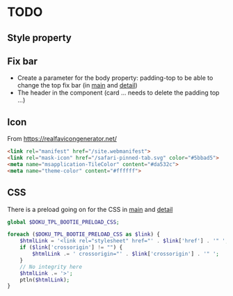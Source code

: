 # TODO



## Style property

## Fix bar
  * Create a parameter for the body property: padding-top
to be able to change the top fix bar (in [main](/main.php) and [detail](/detail.php))
  * The header in the component (card ... needs to delete the padding top ...)

## Icon

From https://realfavicongenerator.net/

```html
<link rel="manifest" href="/site.webmanifest">
<link rel="mask-icon" href="/safari-pinned-tab.svg" color="#5bbad5">
<meta name="msapplication-TileColor" content="#da532c">
<meta name="theme-color" content="#ffffff">
```


## CSS

There is a preload going on for the CSS in [main](/main.php) and [detail](/detail.php)

```php
global $DOKU_TPL_BOOTIE_PRELOAD_CSS;

foreach ($DOKU_TPL_BOOTIE_PRELOAD_CSS as $link) {
    $htmlLink = '<link rel="stylesheet" href="' . $link['href'] . '" ';
    if ($link['crossorigin'] != "") {
        $htmlLink .= ' crossorigin="' . $link['crossorigin'] . '" ';
    }
    // No integrity here
    $htmlLink .= '>';
    ptln($htmlLink);
}
```
